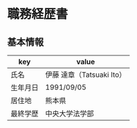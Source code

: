 # 職務経歴書

## 基本情報

|key|value|
|---|---|
|氏名|伊藤 達章（Tatsuaki Ito）|
|生年月日|1991/09/05|
|居住地|熊本県|
|最終学歴|中央大学法学部|